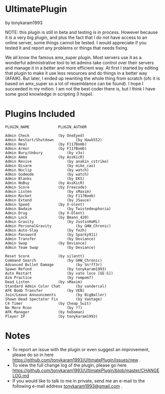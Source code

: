 UltimatePlugin
==============
by tonykaram1993

NOTE: this plugin is still in beta and testing is in process. However because it is 
a very big plugin, and plus the fact that I do not have access to an online server, 
some things cannot be tested. I would appreciate if you tested it and report any problems 
or things that needs fixing.

We all know the famous amx_super plugin. Most servers use it as a wonderful
administrative tool to let admins take control over their servers and manage
it in a better and more efficient way. At first I started by editing that
plugin to make it use less resources and do things in a better way (AFAIK).
But later, I ended up rewriting the whole thing from scratch (ofc it is based
on amx_super so a lot of resemblance can be found). I hope I succeeded in
my mition. I am not the best coder there is, but I think I have some good
knowledge in scripting (I hope).

Plugins Included
================
	PLUGIN_NAME				PLUGIN_AUTHOR
	
	Admin Check				(by OneEyed)
	Admin Restart/Shutdown			(by Hawk552)
	Admin Heal				(by F117Bomb)
	Admin Armor				(by F117Bomb)
	Admin Bury/Unbury			(by v3x)
	Admin Ammo				(by AssKicR)
	Admin Revive				(by anakin_cstrike)
	Admin Disarm				(by mike_cao)
	Admin Noclip				(by watch)
	Admin Godmode				(by watch)
	Admin Blanks				(by EKS)
	Admin NoBuy				(by AssKicR)
	Admin Score				(by Freecode)
	Admin Listen				(by sMaxim)
	Admin Rocket				(by F117Bomb)
	Admin Extend				(by JSauce)
	Admin Speed				(by X-olent)
	Admin Badaim				(by Twistedeuphoria)
	Admin Drug				(by X-Olent)
	Admin Lock				(by Bmann_420)
	Admin Gravity				(by JustinHoMi)
	Admin PersonalGravity			(by GHW_Chronic)
	Admin Auto-Slay				(by fezh)
	Admin Password				(by Sparky911)
	Admin Transfer				(by Deviance)
	Admin Swap				(by Deviance)
	Admin Team Swap				(by Deviance)
	
	Reset Score				(by silentt)
	Command Search				(by GHW_Chronic)
	Advanced Bullet Damage			(by Sn!ff3r)
	Spawn Refund				(by tonykaram1993)
	Auto Restart				(by vato loco [GE-S])
	Aim Practice				(by rompom7)
	Dead Listen				(by sMaxim)
	Standard Admin Color Chat		(by vandercal)
	AFK Bomb Transfer			(by VEN)
	Join/Leave Announcments			(by BigBaller)
	Shown Dead Spectator Fix		(by Vantage)
	C4 Timer				(by Cheap_Suit)
	No More Rcon				(by ??)
	AFK Manager				(by hoboman)
	Player IP				(by tonykaram1993)

Notes
=====
* To report an issue with the plugin or even suggest an improvement, please do so in here https://github.com/tonykaram1993/UltimatePlugin/issues/new .
* To view the full change log of the plugin, please go here https://github.com/tonykaram1993/UltimatePlugin/blob/master/CHANGELOG.md
* If you would like to talk to me in private, send me an e-mail to the following e-mail address tonykaram1993@gmail.com .
